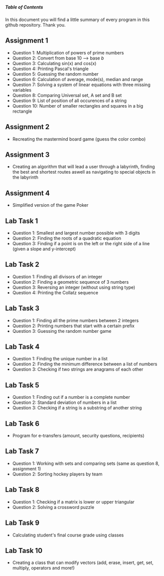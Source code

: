 ##### **Table of Contents**
In this document you will find a little summary of every program in this github repository. Thank you.
<a name="headers"/>

## Assignment 1
* Question 1: Multiplication of powers of prime numbers
* Question 2: Convert from base 10 --> base _b_
* Question 3: Calculating sin(x) and cos(x)
* Question 4: Printing Pascal's triangle
* Question 5: Guessing the random number
* Question 6: Calculation of average, mode(s), median and range
* Question 7: Solving a system of linear equations with three missing variables
* Question 8: Comparing Universal set, A set and B set
* Question 9: List of position of all occurences of a string
* Question 10: Number of smaller rectangles and squares in a big rectangle
## Assignment 2
* Recreating the mastermind board game (guess the color combo)
## Assignment 3
* Creating an algorithm that will lead a user through a labyrinth, finding the best and shortest routes aswell as navigating to special objects in the labyrinth
## Assignment 4
* Simplified version of the game Poker

## Lab Task 1
* Question 1: Smallest and largest number possible with 3 digits
* Question 2: Finding the roots of a quadratic equation
* Question 3: Finding if a point is on the left or the right side of a line (given a slope and y-intercept)
## Lab Task 2
* Question 1: Finding all divisors of an integer
* Question 2: Finding a geometric sequence of 3 numbers
* Question 3: Reversing an integer (without using string type)
* Question 4: Printing the Collatz sequence
## Lab Task 3
* Question 1: Finding all the prime numbers between 2 integers
* Question 2: Printing numbers that start with a certain prefix
* Question 3: Guessing the random number game
## Lab Task 4
* Question 1: Finding the unique number in a list
* Question 2: Finding the minimum difference between a list of numbers
* Question 3: Checking if two strings are anagrams of each other
## Lab Task 5
* Question 1: Finding out if a number is a complete number
* Question 2: Standard deviation of numbers in a list
* Question 3: Checking if a string is a substring of another string
## Lab Task 6
* Program for e-transfers (amount, security questions, recipients)
## Lab Task 7
* Question 1: Working with sets and comparing sets (same as question 8, assignment 1)
* Question 2: Sorting hockey players by team
## Lab Task 8
* Question 1: Checking if a matrix is lower or upper triangular
* Question 2: Solving a crossword puzzle
## Lab Task 9
* Calculating student's final course grade using classes
## Lab Task 10
* Creating a class that can modify vectors (add, erase, insert, get, set, multiply, operators and more!)

